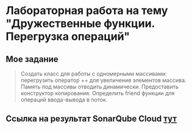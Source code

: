 # Лабораторная работа на тему "Дружественные функции. Перегрузка операций"

## Мое задание

> Создать класс для работы с одномерными массивами: перегрузить оператор ++ для увеличения элементов массива. Память под массивы отводить динамически. Предоставить конструктор копирования. Определить friend функции для операций ввода-вывода в поток.

## Ссылка на результат SonarQube Cloud [тут](https://sonarcloud.io/project/issues?issueStatuses=OPEN%2CCONFIRMED&id=zerg2020_cpp_lab_2)
